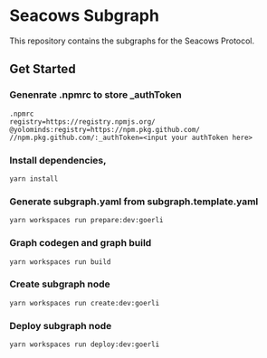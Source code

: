 # Seacows Subgraph

This repository contains the subgraphs for the Seacows Protocol.

## Get Started
### Genenrate .npmrc to store _authToken
```
.npmrc
registry=https://registry.npmjs.org/
@yolominds:registry=https://npm.pkg.github.com/
//npm.pkg.github.com/:_authToken=<input your authToken here>
```

### Install dependencies, 
`yarn install`

### Generate subgraph.yaml from subgraph.template.yaml
`yarn workspaces run prepare:dev:goerli`

### Graph codegen and graph build
`yarn workspaces run build`

### Create subgraph node
`yarn workspaces run create:dev:goerli`

### Deploy subgraph node
`yarn workspaces run deploy:dev:goerli`